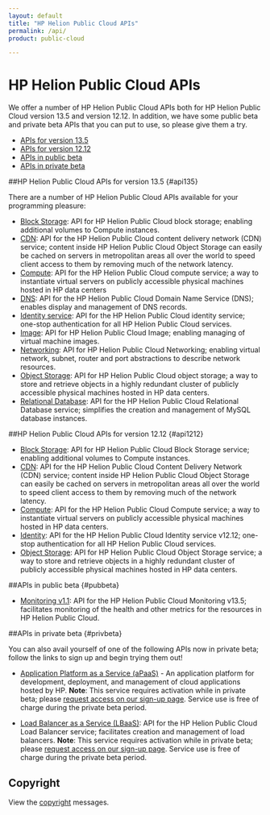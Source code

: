 ```yaml
---
layout: default
title: "HP Helion Public Cloud APIs"
permalink: /api/
product: public-cloud

---
```

# HP Helion Public Cloud APIs

We offer a number of HP Helion Public Cloud APIs both for HP Helion Public Cloud version 13.5 and version 12.12. In addition, we have some public beta and private beta APIs that you can put to use, so please give them a try.

* [APIs for version 13.5](#api135)
* [APIs for version 12.12](#api1212)
* [APIs in public beta](#pubbeta)
* [APIs in private beta](#privbeta)

##HP Helion Public Cloud APIs for version 13.5 {#api135}

There are a number of HP Helion Public Cloud APIs available for your programming pleasure: 

* [Block Storage](/api/v13/block-storage/): API for HP Helion Public Cloud block storage; enabling additional volumes to Compute instances.
* [CDN](/api/CDN/): API for the HP Helion Public Cloud content delivery network (CDN) service; content inside HP Helion Public Cloud Object Storage can easily be cached on servers in metropolitan areas all over the world to speed client access to them by removing much of the network latency.
* [Compute](/api/v13/compute/): API for the HP Helion Public Cloud compute service; a way to instantiate virtual servers on publicly accessible physical machines hosted in HP data centers
* [DNS](/api/dns/): API for the HP Helion Public Cloud Domain Name Service (DNS); enables display and management of DNS records.
* [Identity service](/api/v13/identity/): API for the HP Helion Public Cloud identity service; one-stop authentication for all HP Helion Public Cloud services.
* [Image](/api/v13/image/): API for HP Helion Public Cloud Image; enabling managing of virtual machine images.
* [Networking](/api/v13/networking/): API for HP Helion Public Cloud Networking; enabling virtual network, subnet, router and port abstractions to describe network resources.
* [Object Storage](/api/object-storage/): API for HP Helion Public Cloud object storage; a way to store and retrieve objects in a highly redundant cluster of publicly accessible physical machines hosted in HP data centers. 
* [Relational Database](/api/v13/dbaas/): API for the HP Helion Public Cloud Relational Database service; simplifies the creation and management of MySQL database instances.

##HP Helion Public Cloud APIs for version 12.12 {#api1212}

* [Block Storage](/api/block-storage/): API for HP Helion Public Cloud Block Storage service; enabling additional volumes to Compute instances.
* [CDN](/api/CDN/): API for the HP Helion Public Cloud Content Delivery Network (CDN) service; content inside HP Helion Public Cloud Object Storage can easily be cached on servers in metropolitan areas all over the world to speed client access to them by removing much of the network latency.
* [Compute](/api/compute/): API for the HP Helion Public Cloud Compute service; a way to instantiate virtual servers on publicly accessible physical machines hosted in HP data centers.
* [Identity](/api/identity/): API for the HP Helion Public Cloud Identity service v12.12; one-stop authentication for all HP Helion Public Cloud services.
* [Object Storage](/api/object-storage/): API for HP Helion Public Cloud Object Storage service; a way to store and retrieve objects in a highly redundant cluster of publicly accessible physical machines hosted in HP data centers.

##APIs in public beta {#pubbeta}

* [Monitoring v1.1](/api/v13/monitoring/): API for the HP Helion Public Cloud Monitoring  v13.5; facilitates monitoring of the health and other metrics for the resources in HP Helion Public Cloud.

##APIs in private beta {#privbeta}

You can also avail yourself of one of the following APIs now in private beta; follow the links to sign up and begin trying them out!

* [Application Platform as a Service (aPaaS)](/apaas/) - An application platform for development, deployment, and management of cloud applications hosted by HP.
  **Note**: This service requires activation while in private beta; please [request access on our sign-up page](http://go.hpcloud.com/PaaS-private-beta-signup). Service use is free of charge during the private beta period.

* [Load Balancer as a Service (LBaaS)](/api/lbaas/): API for the HP Helion Public Cloud Load Balancer service; facilitates creation and management of load balancers.
  **Note**: This service requires activation while in private beta; please [request access on our sign-up page](https://horizon.hpcloud.com/landing/pbr/hpext:lbaas).  Service use is free of charge during the private beta period.	

## Copyright

View the [copyright](/api/v13/copyright/) messages.
